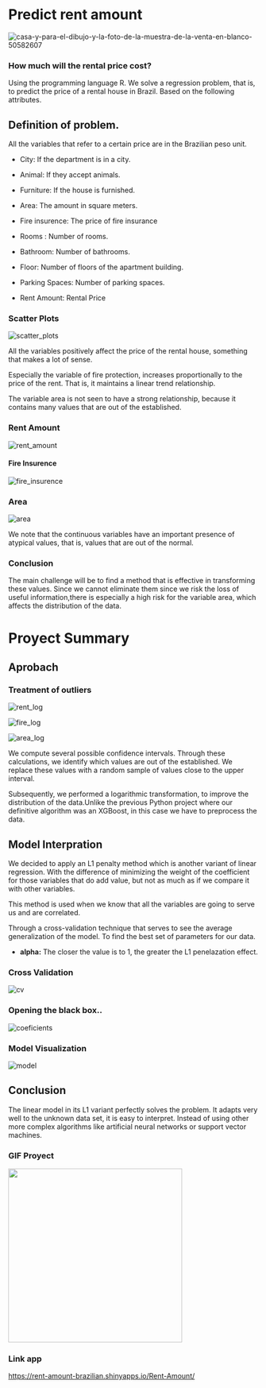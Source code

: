 # **Predict rent amount**


![casa-y-para-el-dibujo-y-la-foto-de-la-muestra-de-la-venta-en-blanco-50582607](https://user-images.githubusercontent.com/85312561/177014516-25b3961d-effe-4b10-b7ca-ec6d167e7b37.jpg)




### **How much will the rental price cost?**
Using the programming language R. We solve a regression problem, that is, to predict the price of a rental house in Brazil.
Based on the following attributes.

## Definition of problem.

All the variables that refer to a certain price are in the Brazilian peso unit.

* City: If the department is in a city.

* Animal: If they accept animals.

* Furniture: If the house is furnished.

* Area: The amount in square meters.

* Fire insurence: The price of fire insurance

* Rooms : Number of rooms.

* Bathroom: Number of bathrooms.

* Floor: Number of floors of the apartment building.

* Parking Spaces: Number of parking spaces.

* Rent Amount: Rental Price

### **Scatter Plots**


![scatter_plots](https://user-images.githubusercontent.com/85312561/177007535-63d0c903-b94b-4abd-b7c3-fcd6869cf9b2.png)


All the variables positively affect the price of the rental house, something that makes a lot of sense.

Especially the variable of fire protection, increases proportionally to the price of the rent. That is, it maintains a linear trend relationship.

The variable area is not seen to have a strong relationship, because it contains many values that are out of the established.


### **Rent Amount**

![rent_amount](https://user-images.githubusercontent.com/85312561/177007284-b334465d-f385-4054-a132-fd29fe97703d.png)




#### **Fire Insurence**


![fire_insurence](https://user-images.githubusercontent.com/85312561/177007288-fa32b274-0846-458a-975c-ad3b85e1e728.png)


### **Area**


![area](https://user-images.githubusercontent.com/85312561/177007292-30f0b135-a411-44bc-a7a9-165f70129ab7.png)


We note that the continuous variables have an important presence of atypical values, that is, values that are out of the normal.



### **Conclusion**


The main challenge will be to find a method that is effective in transforming these values. Since we cannot eliminate them since we risk the loss of useful information,there is especially a high risk for the variable area, which affects the distribution of the data.





# **Proyect Summary**

## **Aprobach**


### **Treatment of outliers**

![rent_log](https://user-images.githubusercontent.com/85312561/177007896-4c2aa0fe-2a40-4b85-b831-9fb24e7ae00b.png)


![fire_log](https://user-images.githubusercontent.com/85312561/177007902-bebbf716-f954-4ba0-8c2b-9584b808123e.png)


![area_log](https://user-images.githubusercontent.com/85312561/177007908-81b1741c-146f-4e55-8dac-3e307d60efc4.png)


We compute several possible confidence intervals. Through these calculations, we identify which values are out of the established. We replace these values with a random sample of values close to the upper interval.

Subsequently, we performed a logarithmic transformation, to improve the distribution of the data.Unlike the previous Python project where our definitive algorithm was an XGBoost, in this case we have to preprocess the data.


## **Model Interpration**


We decided to apply an L1 penalty method which is another variant of linear regression. With the difference of minimizing the weight of the coefficient for those variables that do add value, but not as much as if we compare it with other variables.

This method is used when we know that all the variables are going to serve us and are correlated.


Through a cross-validation technique that serves to see the average generalization of the model. To find the best set of parameters for our data.

* **alpha:** The closer the value is to 1, the greater the L1 penelazation effect.


### **Cross Validation**


![cv](https://user-images.githubusercontent.com/85312561/177008327-c49f35b2-e788-452c-a821-84f7540f4c71.png)


### **Opening the black box..**


![coeficients](https://user-images.githubusercontent.com/85312561/177014276-c6e9b2c3-8325-479c-a63f-0689093408d8.png)


### **Model Visualization**


![model](https://user-images.githubusercontent.com/85312561/177014385-8e206ddd-081c-412d-806a-bf3bcea121c9.png)



## **Conclusion**

The linear model in its L1 variant perfectly solves the problem. It adapts very well to the unknown data set, it is easy to interpret. Instead of using other more complex algorithms like artificial neural networks or support vector machines.


### GIF Proyect ###

<img src="https://media.giphy.com/media/E3nf3yBa7zFOgK2h2I/giphy.gif" width=350>

### Link app

https://rent-amount-brazilian.shinyapps.io/Rent-Amount/
